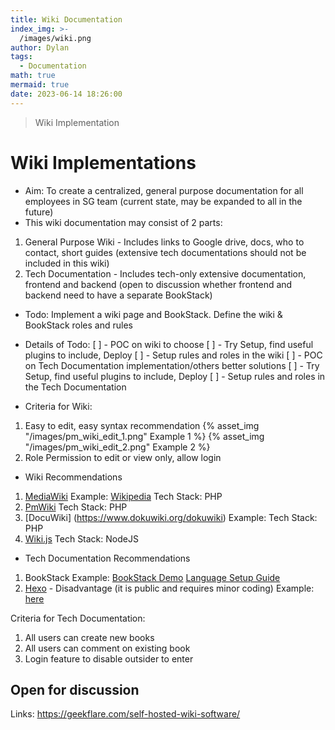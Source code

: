 ```yaml
---
title: Wiki Documentation
index_img: >-
  /images/wiki.png
author: Dylan
tags:
  - Documentation
math: true
mermaid: true
date: 2023-06-14 18:26:00
---
```

>Wiki Implementation

<!-- more -->
# Wiki Implementations
- Aim: To create a centralized, general purpose documentation for all employees in SG team (current state, may be expanded to all in the future)
- This wiki documentation may consist of 2 parts:
1. General Purpose Wiki - Includes links to Google drive, docs, who to contact, short guides (extensive tech documentations should not be included in this wiki)
2. Tech Documentation - Includes tech-only extensive documentation, frontend and backend (open to discussion whether frontend and backend need to have a separate BookStack)
- Todo: Implement a wiki page and BookStack. Define the wiki & BookStack roles and rules

- Details of Todo:
[ ] - POC on wiki to choose
[ ] - Try Setup, find useful plugins to include, Deploy
[ ] - Setup rules and roles in the wiki
[ ] - POC on Tech Documentation implementation/others better solutions
[ ] - Try Setup, find useful plugins to include, Deploy
[ ] - Setup rules and roles in the Tech Documentation

- Criteria for Wiki:
1. Easy to edit, easy syntax recommendation
{% asset_img "/images/pm_wiki_edit_1.png" Example 1 %}
{% asset_img "/images/pm_wiki_edit_2.png" Example 2 %}
2. Role Permission to edit or view only, allow login

- Wiki Recommendations
1. [MediaWiki](https://www.mediawiki.org/wiki/MediaWiki)
Example: [Wikipedia](https://www.wikipedia.org/)
Tech Stack: PHP
2. [PmWiki](https://www.pmwiki.org/wiki/PmWiki/PmWiki)
Tech Stack: PHP
3. [DocuWiki] (https://www.dokuwiki.org/dokuwiki)
Example: 
Tech Stack: PHP
4. [Wiki.js](https://docs.requarks.io/install/config)
Tech Stack: NodeJS

- Tech Documentation Recommendations
1. BookStack
Example: [BookStack Demo](https://demo.bookstackapp.com/)
[Language Setup Guide](https://www.bookstackapp.com/docs/admin/language-config/)
2. [Hexo](https://hexo.io/) - Disadvantage (it is public and requires minor coding)
Example: [here](https://dylansalim-ola.github.io/tech-documentation/)

Criteria for Tech Documentation:
1. All users can create new books
2. All users can comment on existing book
3. Login feature to disable outsider to enter

## Open for discussion
Links:
https://geekflare.com/self-hosted-wiki-software/